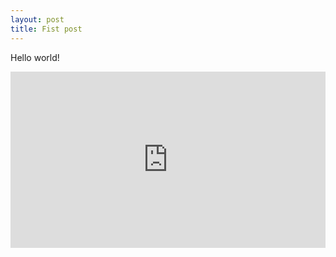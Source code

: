 ```yaml
---
layout: post
title: Fist post
---
```


Hello world!

<div style='position:relative;padding-bottom:56%'><iframe src='https://gfycat.com/ifr/SplendidThisBluebird' frameborder='0' scrolling='no' width='100%' height='100%' style='position:absolute;top:0;left:0;' allowfullscreen></iframe></div>